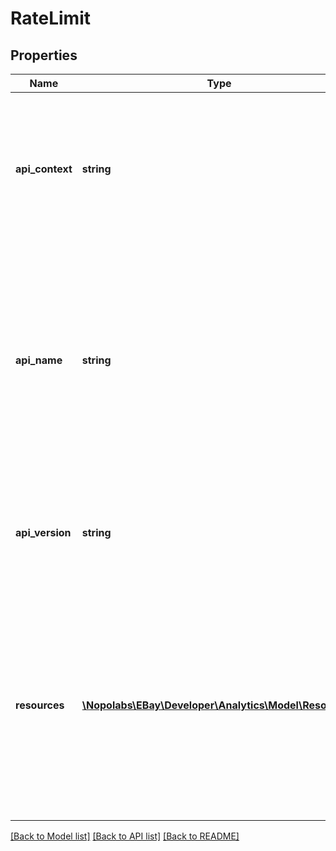 # RateLimit

## Properties
Name | Type | Description | Notes
------------ | ------------- | ------------- | -------------
**api_context** | **string** | The context of the API for which rate-limit data is returned. For example buy, sell, commerce, or developer. | [optional] 
**api_name** | **string** | The name of the API for which rate-limit data is returned. For example browse for the Buy API, inventory for the Sell API, or taxonomy for the Commerce API. | [optional] 
**api_version** | **string** | The version of the API for which rate-limit data is returned. For example v1 or v2. | [optional] 
**resources** | [**\Nopolabs\EBay\Developer\Analytics\Model\Resource[]**](Resource.md) | A list of the methods for which rate-limit data is returned. For example item for the Feed API, getOrder for the Fulfillment API, and getProduct for the Catalog API. | [optional] 

[[Back to Model list]](../README.md#documentation-for-models) [[Back to API list]](../README.md#documentation-for-api-endpoints) [[Back to README]](../README.md)



